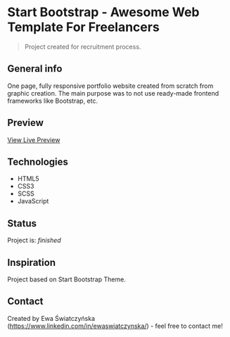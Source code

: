# Start Bootstrap - Awesome Web Template For Freelancers
> Project created for recruitment process.

## General info
One page, fully responsive portfolio website created from scratch from graphic creation. The main purpose was to not use ready-made frontend frameworks like Bootstrap, etc.

## Preview
[View Live Preview]()

## Technologies
* HTML5
* CSS3
* SCSS
* JavaScript

## Status
Project is: _finished_

## Inspiration
Project based on Start Bootstrap Theme.

## Contact
Created by Ewa Światczyńska (https://www.linkedin.com/in/ewaswiatczynska/) - feel free to contact me!